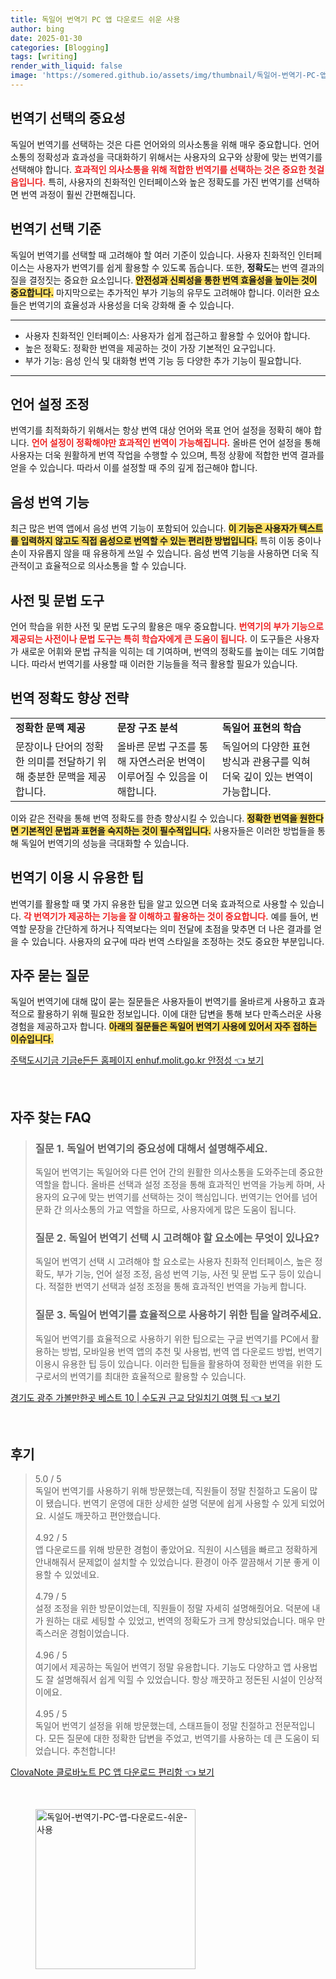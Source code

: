 ```yaml
---
title: 독일어 번역기 PC 앱 다운로드 쉬운 사용
author: bing
date: 2025-01-30
categories: [Blogging]
tags: [writing]
render_with_liquid: false
image: 'https://somered.github.io/assets/img/thumbnail/독일어-번역기-PC-앱-다운로드-쉬운-사용.webp'
---
```



<h2 id='번역기 선택의 중요성'>번역기 선택의 중요성</h2>

<p>독일어 번역기를 선택하는 것은 다른 언어와의 의사소통을 위해 매우 중요합니다. 언어 소통의 정확성과 효과성을 극대화하기 위해서는 사용자의 요구와 상황에 맞는 번역기를 선택해야 합니다. <b><span style="color: #ee2323;">효과적인 의사소통을 위해 적합한 번역기를 선택하는 것은 중요한 첫걸음입니다.</span></b> 특히, 사용자의 친화적인 인터페이스와 높은 정확도를 가진 번역기를 선택하면 번역 과정이 훨씬 간편해집니다.</p>

<h2 id='번역기 선택 기준'>번역기 선택 기준</h2>

<p>독일어 번역기를 선택할 때 고려해야 할 여러 기준이 있습니다. 사용자 친화적인 인터페이스는 사용자가 번역기를 쉽게 활용할 수 있도록 돕습니다. 또한, <b>정확도</b>는 번역 결과의 질을 결정짓는 중요한 요소입니다. <b><span style="background-color: #ffe066;">안전성과 신뢰성을 통한 번역 효율성을 높이는 것이 중요합니다.</span></b> 마지막으로는 추가적인 부가 기능의 유무도 고려해야 합니다. 이러한 요소들은 번역기의 효율성과 사용성을 더욱 강화해 줄 수 있습니다.</p>

<hr />

<ul>
    <li>사용자 친화적인 인터페이스: 사용자가 쉽게 접근하고 활용할 수 있어야 합니다.</li>
    <li>높은 정확도: 정확한 번역을 제공하는 것이 가장 기본적인 요구입니다.</li>
    <li>부가 기능: 음성 인식 및 대화형 번역 기능 등 다양한 추가 기능이 필요합니다.</li>
</ul>

<hr />

<h2 id='언어 설정 조정'>언어 설정 조정</h2>

<p>번역기를 최적화하기 위해서는 항상 번역 대상 언어와 목표 언어 설정을 정확히 해야 합니다. <b><span style="color: #ee2323;">언어 설정이 정확해야만 효과적인 번역이 가능해집니다.</span></b> 올바른 언어 설정을 통해 사용자는 더욱 원활하게 번역 작업을 수행할 수 있으며, 특정 상황에 적합한 번역 결과를 얻을 수 있습니다. 따라서 이를 설정할 때 주의 깊게 접근해야 합니다.</p>

<h2 id='음성 번역 기능'>음성 번역 기능</h2>

<p>최근 많은 번역 앱에서 음성 번역 기능이 포함되어 있습니다. <b><span style="background-color: #ffe066;">이 기능은 사용자가 텍스트를 입력하지 않고도 직접 음성으로 번역할 수 있는 편리한 방법입니다.</span></b> 특히 이동 중이나 손이 자유롭지 않을 때 유용하게 쓰일 수 있습니다. 음성 번역 기능을 사용하면 더욱 직관적이고 효율적으로 의사소통을 할 수 있습니다.</p>

<h2 id='사전 및 문법 도구'>사전 및 문법 도구</h2>

<p>언어 학습을 위한 사전 및 문법 도구의 활용은 매우 중요합니다. <b><span style="color: #ee2323;">번역기의 부가 기능으로 제공되는 사전이나 문법 도구는 특히 학습자에게 큰 도움이 됩니다.</span></b> 이 도구들은 사용자가 새로운 어휘와 문법 규칙을 익히는 데 기여하며, 번역의 정확도를 높이는 데도 기여합니다. 따라서 번역기를 사용할 때 이러한 기능들을 적극 활용할 필요가 있습니다.</p>

<h2 id='번역 정확도 향상 전략'>번역 정확도 향상 전략</h2>

<table>
    <tr>
        <td><b>정확한 문맥 제공</b></td>
        <td><b>문장 구조 분석</b></td>
        <td><b>독일어 표현의 학습</b></td>
    </tr>
    <tr>
        <td>문장이나 단어의 정확한 의미를 전달하기 위해 충분한 문맥을 제공합니다.</td>
        <td>올바른 문법 구조를 통해 자연스러운 번역이 이루어질 수 있음을 이해합니다.</td>
        <td>독일어의 다양한 표현 방식과 관용구를 익혀 더욱 깊이 있는 번역이 가능합니다.</td>
    </tr>
</table>

<p>이와 같은 전략을 통해 번역 정확도를 한층 향상시킬 수 있습니다. <b><span style="background-color: #ffe066;">정확한 번역을 원한다면 기본적인 문법과 표현을 숙지하는 것이 필수적입니다.</span></b> 사용자들은 이러한 방법들을 통해 독일어 번역기의 성능을 극대화할 수 있습니다.</p>

<h2 id='번역기 이용 시 유용한 팁'>번역기 이용 시 유용한 팁</h2>

<p>번역기를 활용할 때 몇 가지 유용한 팁을 알고 있으면 더욱 효과적으로 사용할 수 있습니다. <b><span style="color: #ee2323;">각 번역기가 제공하는 기능을 잘 이해하고 활용하는 것이 중요합니다.</span></b> 예를 들어, 번역할 문장을 간단하게 하거나 직역보다는 의미 전달에 초점을 맞추면 더 나은 결과를 얻을 수 있습니다. 사용자의 요구에 따라 번역 스타일을 조정하는 것도 중요한 부분입니다.</p>

<h2 id='자주 묻는 질문'>자주 묻는 질문</h2>

<p>독일어 번역기에 대해 많이 묻는 질문들은 사용자들이 번역기를 올바르게 사용하고 효과적으로 활용하기 위해 필요한 정보입니다. 이에 대한 답변을 통해 보다 만족스러운 사용 경험을 제공하고자 합니다. <b><span style="background-color: #ffe066;">아래의 질문들은 독일어 번역기 사용에 있어서 자주 접하는 이슈입니다.</span></b></p>


<p><a class="click-button" title="주택도시기금 기금e든든 홈페이지 enhuf.molit.go.kr 안정성" href="https://somered.github.io/posts/%EC%A3%BC%ED%83%9D%EB%8F%84%EC%8B%9C%EA%B8%B0%EA%B8%88-%EA%B8%B0%EA%B8%88e%EB%93%A0%EB%93%A0-%ED%99%88%ED%8E%98%EC%9D%B4%EC%A7%80-enhuf.molit.go.kr-%EC%95%88%EC%A0%95%EC%84%B1/" rel="dofollow">주택도시기금 기금e든든 홈페이지 enhuf.molit.go.kr 안정성 👈 보기</a></p><br>
<h2 id='자주_찾는_FAQ'>자주 찾는 FAQ</h2>
<div itemscope="" itemtype="https://schema.org/FAQPage"> 
<blockquote> 
<div itemscope="" itemprop="mainEntity" itemtype="https://schema.org/Question"> 
<h3 itemprop="name">질문 1. 독일어 번역기의 중요성에 대해서 설명해주세요.</h3> 
<div itemscope="" itemprop="acceptedAnswer" itemtype="https://schema.org/Answer"> 
<span itemprop="text"> 
<p>독일어 번역기는 독일어와 다른 언어 간의 원활한 의사소통을 도와주는데 중요한 역할을 합니다. 올바른 선택과 설정 조정을 통해 효과적인 번역을 가능케 하며, 사용자의 요구에 맞는 번역기를 선택하는 것이 핵심입니다. 번역기는 언어를 넘어 문화 간 의사소통의 가교 역할을 하므로, 사용자에게 많은 도움이 됩니다.</p> 
</span> 
</div> 
</div> 

<div itemscope="" itemprop="mainEntity" itemtype="https://schema.org/Question"> 
<h3 itemprop="name">질문 2. 독일어 번역기 선택 시 고려해야 할 요소에는 무엇이 있나요?</h3> 
<div itemscope="" itemprop="acceptedAnswer" itemtype="https://schema.org/Answer"> 
<span itemprop="text"> 
<p>독일어 번역기 선택 시 고려해야 할 요소로는 사용자 친화적 인터페이스, 높은 정확도, 부가 기능, 언어 설정 조정, 음성 번역 기능, 사전 및 문법 도구 등이 있습니다. 적절한 번역기 선택과 설정 조정을 통해 효과적인 번역을 가능케 합니다.</p> 
</span> 
</div> 
</div> 

<div itemscope="" itemprop="mainEntity" itemtype="https://schema.org/Question"> 
<h3 itemprop="name">질문 3. 독일어 번역기를 효율적으로 사용하기 위한 팁을 알려주세요.</h3> 
<div itemscope="" itemprop="acceptedAnswer" itemtype="https://schema.org/Answer"> 
<span itemprop="text"> 
<p>독일어 번역기를 효율적으로 사용하기 위한 팁으로는 구글 번역기를 PC에서 활용하는 방법, 모바일용 번역 앱의 추천 및 사용법, 번역 앱 다운로드 방법, 번역기 이용시 유용한 팁 등이 있습니다. 이러한 팁들을 활용하여 정확한 번역을 위한 도구로서의 번역기를 최대한 효율적으로 활용할 수 있습니다.</p> 
</span> 
</div> 
</div> 
</blockquote> 
</div>
<p><a class="click-button" title="경기도 광주 가볼만한곳 베스트 10 | 수도권 근교 당일치기 여행 팁" href="https://somered.github.io/posts/%EA%B2%BD%EA%B8%B0%EB%8F%84-%EA%B4%91%EC%A3%BC-%EA%B0%80%EB%B3%BC%EB%A7%8C%ED%95%9C%EA%B3%B3-%EB%B2%A0%EC%8A%A4%ED%8A%B8-10-%EC%88%98%EB%8F%84%EA%B6%8C-%EA%B7%BC%EA%B5%90-%EB%8B%B9%EC%9D%BC%EC%B9%98%EA%B8%B0-%EC%97%AC%ED%96%89-%ED%8C%81/" rel="dofollow">경기도 광주 가볼만한곳 베스트 10 | 수도권 근교 당일치기 여행 팁 👈 보기</a></p><br>
<h2 id='후기'>후기</h2>
<div itemscope itemtype="https://schema.org/Product">
  <blockquote>
  <div itemprop="review" itemscope itemtype="https://schema.org/Review">
      <div itemprop="reviewRating" itemscope itemtype="https://schema.org/Rating"> <span itemprop="ratingValue">5.0</span> / <span itemprop="bestRating">5</span> </div>
      <span itemprop="reviewBody">독일어 번역기를 사용하기 위해 방문했는데, 직원들이 정말 친절하고 도움이 많이 됐습니다. 번역기 운영에 대한 상세한 설명 덕분에 쉽게 사용할 수 있게 되었어요. 시설도 깨끗하고 편안했습니다.</span>
  </div>
  <br>
  <div itemprop="review" itemscope itemtype="https://schema.org/Review">
      <div itemprop="reviewRating" itemscope itemtype="https://schema.org/Rating"> <span itemprop="ratingValue">4.92</span> / <span itemprop="bestRating">5</span> </div>
      <span itemprop="reviewBody">앱 다운로드를 위해 방문한 경험이 좋았어요. 직원이 시스템을 빠르고 정확하게 안내해줘서 문제없이 설치할 수 있었습니다. 환경이 아주 깔끔해서 기분 좋게 이용할 수 있었네요.</span>
  </div>
  <br>
  <div itemprop="review" itemscope itemtype="https://schema.org/Review">
      <div itemprop="reviewRating" itemscope itemtype="https://schema.org/Rating"> <span itemprop="ratingValue">4.79</span> / <span itemprop="bestRating">5</span> </div>
      <span itemprop="reviewBody">설정 조정을 위한 방문이었는데, 직원들이 정말 자세히 설명해줬어요. 덕분에 내가 원하는 대로 세팅할 수 있었고, 번역의 정확도가 크게 향상되었습니다. 매우 만족스러운 경험이었습니다.</span>
  </div>
  <br>
  <div itemprop="review" itemscope itemtype="https://schema.org/Review">
      <div itemprop="reviewRating" itemscope itemtype="https://schema.org/Rating"> <span itemprop="ratingValue">4.96</span> / <span itemprop="bestRating">5</span> </div>
      <span itemprop="reviewBody">여기에서 제공하는 독일어 번역기 정말 유용합니다. 기능도 다양하고 앱 사용법도 잘 설명해줘서 쉽게 익힐 수 있었습니다. 항상 깨끗하고 정돈된 시설이 인상적이에요.</span>
  </div>
  <br>
  <div itemprop="review" itemscope itemtype="https://schema.org/Review">
      <div itemprop="reviewRating" itemscope itemtype="https://schema.org/Rating"> <span itemprop="ratingValue">4.95</span> / <span itemprop="bestRating">5</span> </div>
      <span itemprop="reviewBody">독일어 번역기 설정을 위해 방문했는데, 스태프들이 정말 친절하고 전문적입니다. 모든 질문에 대한 정확한 답변을 주었고, 번역기를 사용하는 데 큰 도움이 되었습니다. 추천합니다!</span>
  </div>
  </blockquote>
</div>
<p><a class="click-button" title="ClovaNote 클로바노트 PC 앱 다운로드 편리함" href="https://somered.github.io/posts/ClovaNote-%ED%81%B4%EB%A1%9C%EB%B0%94%EB%85%B8%ED%8A%B8-PC-%EC%95%B1-%EB%8B%A4%EC%9A%B4%EB%A1%9C%EB%93%9C-%ED%8E%B8%EB%A6%AC%ED%95%A8/" rel="dofollow">ClovaNote 클로바노트 PC 앱 다운로드 편리함 👈 보기</a></p><br>
<figure class="image"><img src="https://somered.github.io/assets/img/thumbnail/독일어-번역기-PC-앱-다운로드-쉬운-사용.webp" alt="독일어-번역기-PC-앱-다운로드-쉬운-사용" width="256" height="256"></figure>